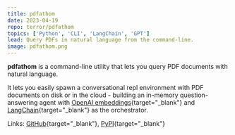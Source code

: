 ```yaml
---
title: pdfathom
date: 2023-04-19
repo: terror/pdfathom
topics: ['Python', 'CLI', 'LangChain', 'GPT']
lead: Query PDFs in natural language from the command-line.
image: pdfathom.png
---
```


**pdfathom** is a command-line utility that lets you query PDF documents with
natural language.

It lets you easily spawn a conversational repl environment with PDF documents on
disk or in the cloud - building an in-memory question-answering agent with
[OpenAI embeddings](https://platform.openai.com/docs/guides/embeddings){target="\_blank"}
and
[LangChain](https://python.langchain.com/docs/get_started/introduction.html){target="\_blank"}
as the orchestrator.

Links: [GitHub](http://github.com/terror/pdfathom){target="\_blank"},
[PyPI](https://pypi.org/project/pdfathom/){target="\_blank"}
